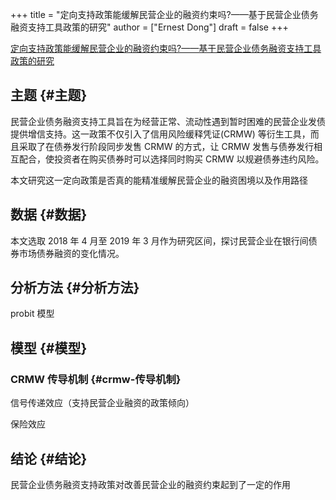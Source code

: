 +++
title = "定向支持政策能缓解民营企业的融资约束吗?——基于民营企业债务融资支持工具政策的研究"
author = ["Ernest Dong"]
draft = false
+++

[定向支持政策能缓解民营企业的融资约束吗?——基于民营企业债务融资支持工具政策的研究](/ox-hugo/定向支持政策能缓解民营企业的融资约束吗_——基于民营企业债务融资支持工具政策的研究.pdf)


## 主题 {#主题}

民营企业债务融资支持工具旨在为经营正常、流动性遇到暂时困难的民营企业发债提供增信支持。这一政策不仅引入了信用风险缓释凭证(CRMW) 等衍生工具，而且采取了在债券发行阶段同步发售 CRMW 的方式，让 CRMW 发售与债券发行相互配合，使投资者在购买债券时可以选择同时购买 CRMW 以规避债券违约风险。

本文研究这一定向政策是否真的能精准缓解民营企业的融资困境以及作用路径


## 数据 {#数据}

本文选取 2018 年 4 月至 2019 年 3 月作为研究区间，探讨民营企业在银行间债券市场债券融资的变化情况。


## 分析方法 {#分析方法}

probit 模型


## 模型 {#模型}


### CRMW 传导机制 {#crmw-传导机制}

信号传递效应（支持民营企业融资的政策倾向）

保险效应


## 结论 {#结论}

民营企业债务融资支持政策对改善民营企业的融资约束起到了一定的作用